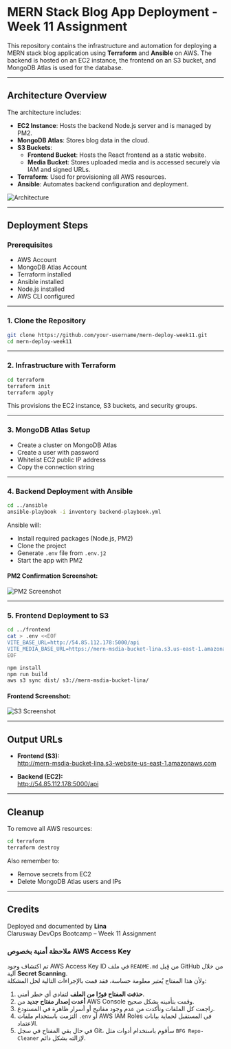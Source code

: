 # MERN Stack Blog App Deployment - Week 11 Assignment

This repository contains the infrastructure and automation for deploying a MERN stack blog application using **Terraform** and **Ansible** on AWS. The backend is hosted on an EC2 instance, the frontend on an S3 bucket, and MongoDB Atlas is used for the database.

---

## Architecture Overview

The architecture includes:

- **EC2 Instance**: Hosts the backend Node.js server and is managed by PM2.
- **MongoDB Atlas**: Stores blog data in the cloud.
- **S3 Buckets**:
  - **Frontend Bucket**: Hosts the React frontend as a static website.
  - **Media Bucket**: Stores uploaded media and is accessed securely via IAM and signed URLs.
- **Terraform**: Used for provisioning all AWS resources.
- **Ansible**: Automates backend configuration and deployment.

![Architecture](architecture.png)

---

## Deployment Steps

### Prerequisites

- AWS Account
- MongoDB Atlas Account
- Terraform installed
- Ansible installed
- Node.js installed
- AWS CLI configured

---

### 1. Clone the Repository

```bash
git clone https://github.com/your-username/mern-deploy-week11.git
cd mern-deploy-week11
```

---

### 2. Infrastructure with Terraform

```bash
cd terraform
terraform init
terraform apply
```

This provisions the EC2 instance, S3 buckets, and security groups.

---

### 3. MongoDB Atlas Setup

- Create a cluster on MongoDB Atlas
- Create a user with password
- Whitelist EC2 public IP address
- Copy the connection string

---

### 4. Backend Deployment with Ansible

```bash
cd ../ansible
ansible-playbook -i inventory backend-playbook.yml
```

Ansible will:

- Install required packages (Node.js, PM2)
- Clone the project
- Generate `.env` file from `.env.j2`
- Start the app with PM2

#### PM2 Confirmation Screenshot:

![PM2 Screenshot](pm2-list.png)

---

### 5. Frontend Deployment to S3

```bash
cd ../frontend
cat > .env <<EOF
VITE_BASE_URL=http://54.85.112.178:5000/api
VITE_MEDIA_BASE_URL=https://mern-msdia-bucket-lina.s3.us-east-1.amazonaws.com
EOF

npm install
npm run build
aws s3 sync dist/ s3://mern-msdia-bucket-lina/
```

#### Frontend Screenshot:

![S3 Screenshot](s3-homepage.png)

---

## Output URLs

- **Frontend (S3):**  
  http://mern-msdia-bucket-lina.s3-website-us-east-1.amazonaws.com

- **Backend (EC2):**  
  http://54.85.112.178:5000/api

---

## Cleanup

To remove all AWS resources:

```bash
cd terraform
terraform destroy
```

Also remember to:

- Remove secrets from EC2
- Delete MongoDB Atlas users and IPs

---

## Credits

Deployed and documented by **Lina**  
Clarusway DevOps Bootcamp – Week 11 Assignment

### **ملاحظة أمنية بخصوص AWS Access Key**

تم اكتشاف وجود AWS Access Key ID في ملف `README.md` من قِبل GitHub من خلال آلية **Secret Scanning**.  
ولأن هذا المفتاح يُعتبر معلومة حساسة، فقد قمت بالإجراءات التالية لحل المشكلة:

1. **حذفت المفتاح فورًا من الملف** لتفادي أي خطر أمني.
2. **أعدت إصدار مفتاح جديد** من AWS Console وقمت بتأمينه بشكل صحيح.
3. راجعت كل الملفات وتأكدت من عدم وجود مفاتيح أو أسرار ظاهرة في المستودع.
4. التزمت باستخدام ملفات `.env` أو AWS IAM Roles في المستقبل لحماية بيانات الاعتماد.
5. في حال بقي المفتاح في سجل Git، سأقوم باستخدام أدوات مثل `BFG Repo-Cleaner` لإزالته بشكل دائم.